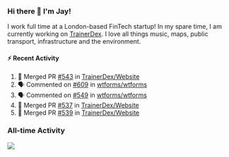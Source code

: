 ### Hi there 👋 I'm Jay!
I work full time at a London-based FinTech startup! In my spare time, I am currently working on [TrainerDex](https://www.github.com/TrainerDex). I love all things music, maps, public transport, infrastructure and the environment.

#### :zap: Recent Activity
<!--START_SECTION:activity-->
1. 🎉 Merged PR [#543](https://github.com/TrainerDex/Website/pull/543) in [TrainerDex/Website](https://github.com/TrainerDex/Website)
2. 🗣 Commented on [#609](https://github.com/wtforms/wtforms/issues/609) in [wtforms/wtforms](https://github.com/wtforms/wtforms)
3. 🗣 Commented on [#549](https://github.com/wtforms/wtforms/issues/549) in [wtforms/wtforms](https://github.com/wtforms/wtforms)
4. 🎉 Merged PR [#537](https://github.com/TrainerDex/Website/pull/537) in [TrainerDex/Website](https://github.com/TrainerDex/Website)
5. 🎉 Merged PR [#539](https://github.com/TrainerDex/Website/pull/539) in [TrainerDex/Website](https://github.com/TrainerDex/Website)
<!--END_SECTION:activity-->


### All-time Activity
[<img src="https://github-readme-stats.vercel.app/api/wakatime?username=TurnrDev&layout=compact" />](https://wakatime.com/@TurnrDev)  
